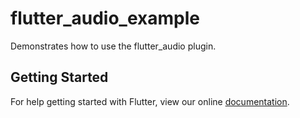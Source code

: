 # flutter_audio_example

Demonstrates how to use the flutter_audio plugin.

## Getting Started

For help getting started with Flutter, view our online
[documentation](https://flutter.io/).
